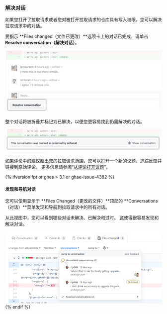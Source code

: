 ### 解决对话

如果您打开了拉取请求或者您对被打开拉取请求的仓库具有写入权限，您可以解决拉取请求中的对话。

要指示 **Files changed（文件已更改）**选项卡上的对话已完成，请单击 **Resolve conversation（解决对话）**。

![带解决对话按钮的拉取请求对话](/assets/images/help/pull_requests/conversation-with-resolve-button.png)

整个对话将被折叠并标记为已解决，以便您更容易找到仍需解决的对话。

![已解决对话](/assets/images/help/pull_requests/resolved-conversation.png)

如果评论中的建议超出您的拉取请求范围，您可以打开一个新的议题，追踪反馈并链接到原始评论。 更多信息请参阅“[从评论打开议题](/github/managing-your-work-on-github/opening-an-issue-from-a-comment)”。

{% ifversion fpt or ghes > 3.1 or ghae-issue-4382 %}
#### 发现和导航对话

您可以使用显示于 **Files Changed（更改的文件）**顶部的 **Conversations（对话）**菜单发现和导航到拉取请求中的所有对话。

从此视图中，您可以看到哪些对话未解决、已解决和过时。 这使得很容易发现和解决对话。

![显示对话菜单](/assets/images/help/pull_requests/conversations-menu.png)
{% endif %}
